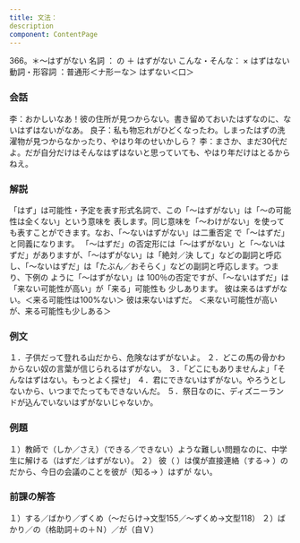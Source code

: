 ```yaml
---
title: 文法：
description
component: ContentPage
---
```



366。＊～はずがない
名詞 ： の ＋ はずがない
こんな・そんな： × はずはない
動詞・形容詞 ：普通形＜ナ形ーな＞ はずない＜口＞
### 会話
李：おかしいなあ！彼の住所が見つからない。書き留めておいたはずなのに、ないはずはないがなあ。 良子：私も物忘れがひどくなったわ。しまったはずの洗濯物が見つからなかったり、やはり年のせいかしら？
李：まさか、まだ30代だよ。だが自分だけはそんなはずはないと思っていても、やはり年だけはとるからねえ。
### 解説
「はず」は可能性・予定を表す形式名詞で、この「～はずがない」は「～の可能性は全くない」という意味を 表します。同じ意味を「～わけがない」を使っても表すことができます。なお、「～ないはずがない」は二重否定 で「～はずだ」と同義になります。
「～はずだ」の否定形には「～はずがない」と「～ないはずだ」がありますが、「～はずがない」は「絶対／決
して」などの副詞と呼応し、「～ないはずだ」は「たぶん／おそらく」などの副詞と呼応します。つまり、下例の ように「～はずがない」は 100％の否定ですが、「～ないはずだ」は「来ない可能性が高い」が「来る」可能性も 少しあります。
彼は来るはずがない。＜来る可能性は100%ない＞ 彼は来ないはずだ。 ＜来ない可能性が高いが、来る可能性も少しある＞
### 例文
１．子供だって登れる山だから、危険なはずがないよ。
２．どこの馬の骨かわからない奴の言葉が信じられるはずがない。
３．「どこにもありませんよ」「そんなはずはない。もっとよく探せ」
４．君にできないはずがない。やろうとしないから、いつまでたってもできないんだ。
５．祭日なのに、ディズニーランドが込んでいないはずがないじゃないか。
### 例題
１）教師で（しか／さえ）（できる／できない）ような難しい問題なのに、中学生に解ける（はずだ／はずがない）。
２） 彼（ ）は僕が直接連絡（する→ ）のだから、今日の会議のことを彼が（知る→ ）はずが
ない。      
### 前課の解答
１）する／ばかり／ずくめ（～だらけ→文型155／～ずくめ→文型118）
２）ばかり／の（格助詞＋の＋Ｎ）／が（自Ｖ）
